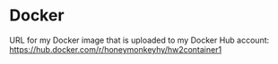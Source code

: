 # Docker
URL for my Docker image that is uploaded to my Docker Hub account: https://hub.docker.com/r/honeymonkeyhy/hw2container1
